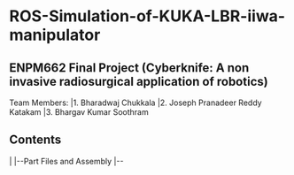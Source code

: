 # ROS-Simulation-of-KUKA-LBR-iiwa-manipulator

## ENPM662 Final Project (Cyberknife: A non invasive radiosurgical application of robotics)

Team Members: 
|1. Bharadwaj Chukkala
|2. Joseph Pranadeer Reddy Katakam
|3. Bhargav Kumar Soothram

## Contents
|
|--Part Files and Assembly
|--
